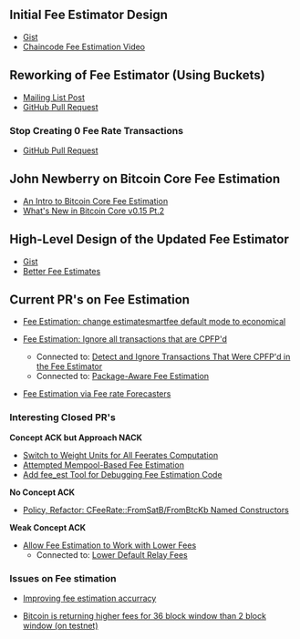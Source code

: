 ## Initial Fee Estimator Design

- [Gist](https://gist.github.com/gavinandresen/6548612)
- [Chaincode Fee Estimation Video](https://www.youtube.com/watch?v=PYA1f2xlIOM&pp=ygUYY2hhaW5jb2RlIGZlZSBlc3RpbWF0aW9u)

## Reworking of Fee Estimator (Using Buckets)

- [Mailing List Post](https://www.mail-archive.com/bitcoin-development@lists.sourceforge.net/msg06405.html)
- [GitHub Pull Request](https://github.com/bitcoin/bitcoin/pull/5159)

### Stop Creating 0 Fee Rate Transactions

- [GitHub Pull Request](https://github.com/bitcoin/bitcoin/pull/7022)

## John Newberry on Bitcoin Core Fee Estimation

- [An Intro to Bitcoin Core Fee Estimation](https://johnnewbery.com/an-intro-to-bitcoin-core-fee-estimation/)
- [What's New in Bitcoin Core v0.15 Pt.2](https://johnnewbery.com/whats-new-in-bitcoin-core-v0.15-pt2/)

## High-Level Design of the Updated Fee Estimator

- [Gist](https://gist.github.com/morcos/d3637f015bc4e607e1fd10d8351e9f41)
- [Better Fee Estimates](https://github.com/bitcoin/bitcoin/pull/10199)

## Current PR's on Fee Estimation

-  [Fee Estimation: change estimatesmartfee default mode to economical](https://github.com/bitcoin/bitcoin/pull/30275) 

- [Fee Estimation: Ignore all transactions that are CPFP'd](https://github.com/bitcoin/bitcoin/pull/30079)
    - Connected to: [Detect and Ignore Transactions That Were CPFP'd in the Fee Estimator](https://github.com/bitcoin/bitcoin/pull/25380)
    - Connected to: [Package-Aware Fee Estimation](https://github.com/bitcoin/bitcoin/pull/23074)
- [Fee Estimation via Fee rate Forecasters](https://github.com/bitcoin/bitcoin/pull/30157)
### Interesting Closed PR's

**Concept ACK but Approach NACK**
- [Switch to Weight Units for All Feerates Computation](https://github.com/bitcoin/bitcoin/pull/17566)
- [Attempted Mempool-Based Fee Estimation](https://github.com/bitcoin/bitcoin/pull/12966)
- [Add fee_est Tool for Debugging Fee Estimation Code](https://github.com/bitcoin/bitcoin/pull/10443)

**No Concept ACK**
- [Policy, Refactor: CFeeRate::FromSatB/FromBtcKb Named Constructors](https://github.com/bitcoin/bitcoin/pull/20790)

**Weak Concept ACK**
- [Allow Fee Estimation to Work with Lower Fees](https://github.com/bitcoin/bitcoin/pull/13990)
    - Connected to: [Lower Default Relay Fees](https://github.com/bitcoin/bitcoin/pull/13922)

### Issues on Fee stimation

- [Improving fee estimation accurracy](https://github.com/bitcoin/bitcoin/issues/27995)

- [Bitcoin is returning higher fees for 36 block window than 2 block window (on testnet)](https://github.com/bitcoin/bitcoin/issues/11800)